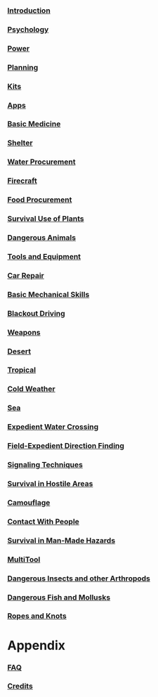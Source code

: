 ### [Introduction](Introduction)

### [Psychology](Psychology)

### [Power](Power)

### [Planning](Planning)

### [Kits](Kits)

### [Apps](Apps)

### [Basic Medicine](Medicine)

### [Shelter](Shelter)

### [Water Procurement](Water)

### [Firecraft](Fire)

### [Food Procurement](Food)

### [Survival Use of Plants](Plants)

### [Dangerous Animals](Animals)

### [Tools and Equipment](Tools)

### [Car Repair](CarRepair)

### [Basic Mechanical Skills](BasicMechanicalSkills)

### [Blackout Driving](BlackoutDriving)

### [Weapons](Weapons)

### [Desert](Desert)

### [Tropical](Tropical)

### [Cold Weather](Cold)

### [Sea](Sea)

### [Expedient Water Crossing](WaterCrossing)

### [Field-Expedient Direction Finding](DirectionFinding)

### [Signaling Techniques](Signaling)

### [Survival in Hostile Areas](HostileAreas)

### [Camouflage](Camouflage)

### [Contact With People](People)

### [Survival in Man-Made Hazards](ManMadeHazards)

### [MultiTool](MultiTool)

### [Dangerous Insects and other Arthropods](DangerousArthropods)

### [Dangerous Fish and Mollusks](FishAndMollusks)

### [Ropes and Knots](RopesAndKnots)

Appendix
========

### [FAQ](FAQ)

### [Credits](Credits)